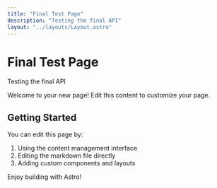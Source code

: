 ```yaml
---
title: "Final Test Page"
description: "Testing the final API"
layout: "../layouts/Layout.astro"
---
```


# Final Test Page

Testing the final API

Welcome to your new page! Edit this content to customize your page.

## Getting Started

You can edit this page by:
1. Using the content management interface
2. Editing the markdown file directly
3. Adding custom components and layouts

Enjoy building with Astro!
